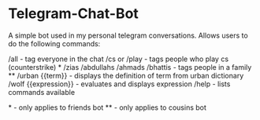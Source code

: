 # Telegram-Chat-Bot

A simple bot used in my personal telegram conversations. Allows users to do the following commands:

/all - tag everyone in the chat
/cs or /play - tags people who play cs (counterstrike) *
/zias /abdullahs /ahmads /bhattis - tags people in a family **
/urban {{term}} - displays the definition of term from urban dictionary
/wolf {{expression}} - evaluates and displays expression
/help - lists commands available

\* - only applies to friends bot
\** - only applies to cousins bot
